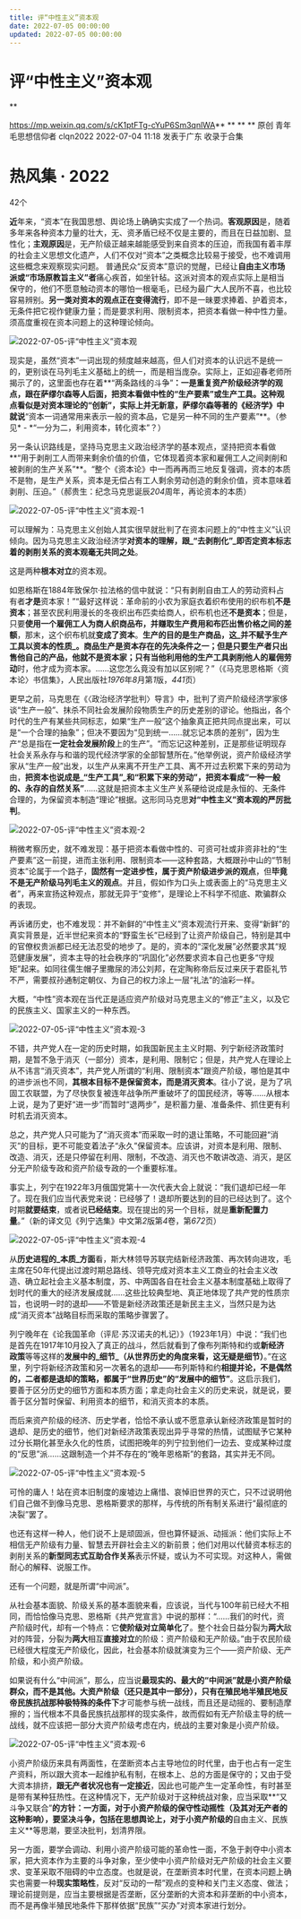 ```yaml
---
title: 评“中性主义”资本观
date: 2022-07-05 00:00:00
updated: 2022-07-05 00:00:00
---
```



# 评“中性主义”资本观
**

https://mp.weixin.qq.com/s/cK1ptFTg-cYuP6Sm3qnlWA**
**
**
**
原创 青年毛思想信仰者 clqn2022 2022-07-04 11:18 发表于广东
收录于合集
# 热风集 · 2022
42个

**近**年来，“资本”在我国思想、舆论场上确确实实成了一个热词。**客观原因**是，随着多年来各种资本力量的壮大，无、资矛盾已经不仅是主要的，而且在日益加剧、显性化；**主观原因**是，无产阶级正越来越能感受到来自资本的压迫，而我国有着丰厚的社会主义思想文化遗产，人们不仅对“资本”之类概念比较易于接受，也不难调用这些概念来观察现实问题。
普通民众“反资本”意识的觉醒，已经让**自由主义市场派或“市场原教旨主义”者**痛心疾首，如坐针毡。这派对资本的观点实际上是相当保守的，他们不愿意触动资本的哪怕一根毫毛，已经为最广大人民所不喜，也比较容易辨别。**另一类对资本的观点正在变得流行**，即不是一昧要求捧着、护着资本，无条件把它视作健康力量；而是要求利用、限制资本，把资本看做一种中性力量。
须高度重视在资本问题上的这种理论倾向。

![2022-07-05-评“中性主义”资本观](assets/2022-07-05-评“中性主义”资本观.jpeg)

现实是，虽然“资本”一词出现的频度越来越高，但人们对资本的认识远不是统一的，更别谈在马列毛主义基础上的统一，而是相当庞杂。实际上，正如迎春老师所揭示了的，这里面也存在着**“两条路线的斗争”**：一是重复资产阶级经济学的观点，跟在萨缪尔森等人后面，把资本看做中性的“生产要素”或生产工具。这种观点看似是对资本理论的“创新”，实际上并无新意，萨缪尔森等著的《经济学》中就说**“资本一词通常用来表示一般的资本品，它是另一种不同的生产要素”**。（参见* - *“一分为二，利用资本，转化资本”？）

另一条认识路线是，坚持马克思主义政治经济学的基本观点，坚持把资本看做**“用于剥削工人而带来剩余价值的价值，它体现着资本家和雇佣工人之间剥削和被剥削的生产关系”**。“整个《资本论》中一而再再而三地反复强调，资本的本质不是物，是生产关系，资本是无偿占有工人剩余劳动创造的剩余价值，资本意味着剥削、压迫。”（郝贵生：纪念马克思诞辰*204*周年，再论资本的本质）

![2022-07-05-评“中性主义”资本观-1](assets/2022-07-05-评“中性主义”资本观-1.jpeg)

可以理解为：马克思主义创始人其实很早就批判了在资本问题上的“中性主义”认识倾向。因为马克思主义政治经济学**对资本的理解，跟_“去剥削化”_即否定资本标志着的剥削关系的资本观毫无共同之处**。

这是两种**根本对立**的资本观。

如恩格斯在1884年致保尔·拉法格的信中就说：“只有剥削自由工人的劳动资料占有者**才是**资本家！”“最好这样说：革命前的小农为家庭衣着织布使用的织布机**不是资本**；甚至农民利用漫长的冬夜织出布匹卖给商人，织布机也还**不是资本**；但是，只要**使用一个雇佣工人为商人织商品布，并赚取生产费用和布匹出售价格之间的差额**，那末，这个织布机就**变成了资本**。**生产的目的是生产商品，这_并不赋予生产工具以资本的性质_。**商品生产是资本存在的先决条件之一；但是只要生产者只出售他自己的产品，他就不是资本家；只有当他**利用他的生产工具剥削他人的雇佣劳动**时，他才成为资本家。……这您怎么竟没有加以区别呢？”（《马克思恩格斯〈资本论〉书信集》，人民出版社*1976*年*8*月第*1*版，*441*页）

更早之前，马克思在《〈政治经济学批判〉导言》中，批判了资产阶级经济学家侈谈“生产一般”、抹杀不同社会发展阶段物质生产的历史差别的谬论。他指出，各个时代的生产有某些共同标志，如果“生产一般”这个抽象真正把共同点提出来，可以是“一个合理的抽象”；但决不要因为“见到统一……就忘记本质的差别”，因为生产“总是指在**一定社会发展阶段**上的生产”。“而忘记这种差别，正是那些证明现存社会关系永存与和谐的现代经济学家的全部智慧所在。”他举例说，资产阶级经济学家从“生产一般”出发，以生产从来离不开生产工具、离不开过去积累下来的劳动为由，**把资本也说成是_“生产工具”_和“积累下来的劳动”，把资本看成“一种一般的、永存的自然关系”**……这就是把资本主义生产关系硬给说成是永恒的、无条件合理的，为保留资本制造“理论”根据。这形同马克思**对“中性主义”资本观的严厉批判**。

![2022-07-05-评“中性主义”资本观-2](assets/2022-07-05-评“中性主义”资本观-2.jpeg)

稍微考察历史，就不难发现：基于把资本看做中性的、可资可社或非资非社的“生产要素”这一前提，进而主张利用、限制资本——这种套路，大概跟孙中山的“节制资本”论属于一个路子，**固然有一定进步性，属于资产阶级进步派的观点**，但**毕竟不是无产阶级马列毛主义的观点**。并且，假如作为口头上或表面上的“马克思主义者”，再来宣扬这种观点，那就无异于“变修”，是理论上不科学不彻底、欺骗群众的表现。

再诉诸历史，也不难发现：并不新鲜的“中性主义”资本观流行开来、变得“新鲜”的真实背景是，近半世纪来资本的“野蛮生长”已经到了让资产阶级自己，特别是其中的官僚权贵派都已经无法忍受的地步了。是的，资本的“深化发展”必然要求其“规范健康发展”，资本主导的社会秩序的“巩固化”必然要求资本自己也更多“守规矩”起来。如同往儒生帽子里撒尿的沛公刘邦，在定陶称帝后反过来厌于君臣礼节不严，需要叔孙通制定朝仪、为自己的权力涂上一层“礼法”的油彩一样。

大概，“中性”资本观在当代正是适应资产阶级对马克思主义的“修正”主义，以及它的民族主义、国家主义的一种东西。

![2022-07-05-评“中性主义”资本观-3](assets/2022-07-05-评“中性主义”资本观-3.jpeg)

不错，共产党人在一定的历史时期，如我国新民主主义时期、列宁新经济政策时期，是暂不急于消灭（一部分）资本，是利用、限制它；但是，共产党人在理论上从不讳言“消灭资本”，共产党人所谓的“利用、限制资本”跟资产阶级，哪怕是其中的进步派也不同，**其根本目标不是保留资本，而是消灭资本**。往小了说，是为了巩固工农联盟，为了尽快恢复被连年战争所严重破坏了的国民经济，等等……从根本上说，是为了更好“进一步”而暂时“退两步”，是积蓄力量、准备条件、抓住更有利时机去消灭资本。

总之，共产党人只可能为了“消灭资本”而采取一时的退让策略，不可能回避“消灭”的目标，更不可能变着法子“永久”保留资本。应该讲，对资本是利用、限制、改造、消灭，还是只停留在利用、限制，不改造、消灭也不敢讲改造、消灭，是区分无产阶级专政和资产阶级专政的一个重要标准。

事实上，列宁在1922年3月俄国党第十一次代表大会上就说：“我们退却已经一年了。现在我们应当代表党来说：已经够了！退却所要达到的目的已经达到了。这个时期**就要结束**，或者说**已经结束**。现在提出的另一个目标，就是**重新配置力量**。”（新的译文见《列宁选集》中文第*2*版第*4*卷，第*672*页）

![2022-07-05-评“中性主义”资本观-4](assets/2022-07-05-评“中性主义”资本观-4.png)

从**历史进程的_本质_方面**看，斯大林领导苏联完结新经济政策、再次转向进攻，毛主席在50年代提出过渡时期总路线、领导完成对资本主义工商业的社会主义改造、确立起社会主义基本制度，苏、中两国各自在社会主义基本制度基础上取得了划时代的重大的经济发展成就……这些比较典型地、真正地体现了共产党的性质宗旨，也说明一时的退却——不管是新经济政策还是新民主主义，当然只是为达成“消灭资本”战略目标而采取的策略步骤罢了。

列宁晚年在《论我国革命（评尼·苏汉诺夫的札记）》（1923年1月）中说：“我们也是首先在1917年10月投入了真正的战斗，然后就看到了像布列斯特和约或**新经济政策**等等这样的**发展中的_细节_（从世界历史的角度来看，这无疑是细节）**。”在这里，列宁将新经济政策和另一次著名的退却——布列斯特和约**相提并论，不是偶然的，二者都是退却的策略，都属于“世界历史”的“发展中的细节”**。这启示我们，要善于区分历史的细节方面和本质方面；拿走向社会主义的历史来说，就是说，要善于区分暂时保留、利用资本的细节，和消灭资本的本质。

而后来资产阶级的经济、历史学者，恰恰不承认或不愿意承认新经济政策是暂时的退却、是历史的细节，他们对新经济政策表现出异乎寻常的热情，试图赋予它某种过分长期化甚至永久化的性质，试图把晚年的列宁拉到他们一边去、变成某种过度的“反思”派……这跟制造一个并不存在的“晚年恩格斯”的套路，其实并无不同。

![2022-07-05-评“中性主义”资本观-5](assets/2022-07-05-评“中性主义”资本观-5.jpeg)

可怜的庸人！站在资本旧制度的废墟边上痛惜、哀悼旧世界的灭亡，只不过说明他们自己做不到像马克思、恩格斯要求的那样，与传统的所有制关系进行“最彻底的决裂”罢了。

也还有这样一种人，他们说不上是顽固派，但也算怀疑派、动摇派：他们实际上不相信无产阶级有力量、智慧去开辟社会主义的新前景；他们对用以代替资本标志的剥削关系的**新型同志式互助合作关系**表示怀疑，或认为不可实现。对这种人，需做耐心的解释、说服工作。

还有一个问题，就是所谓“中间派”。

从社会基本面貌、阶级关系的基本面貌来看，应该说，当代与100年前已经大不相同，而恰恰像马克思、恩格斯《共产党宣言》中说的那样：“……我们的时代，资产阶级时代，却有一个特点：它**使阶级对立简单化**了。整个社会日益分裂为**两大**敌对的阵营，分裂为**两大**相互**直接对立**的阶级：资产阶级和无产阶级。”由于农民阶级已经很大程度无产阶级化，因此，社会基本阶级就演变为三个——资产阶级、无产阶级，和小资产阶级。

如果说有什么“中间派”，那么，应当说**最现实的、最大的“中间派”**就是小资产阶级群众，而不是其他。大资产阶级（还只是其中一部分），只有在殖民地半殖民地反帝民族抗战那种**极特殊的条件下**才可能参与统一战线，而且还是动摇的、要制造摩擦的；当代根本不具备民族抗战那样的现实条件，故而假如有无产阶级主导的统一战线，就不应该把一部分大资产阶级考虑在内，统战的主要对象是小资产阶级。

![2022-07-05-评“中性主义”资本观-6](assets/2022-07-05-评“中性主义”资本观-6.png)

小资产阶级历来具有两面性，在垄断资本占主导地位的时代里，由于也占有一定生产资料，所以跟大资本一起维护私有制，在根本上、总的方面是保守的；又由于受大资本排挤，**跟无产者状况也有一定接近**，因此也可能产生一定革命性，有时甚至是带有某种狂热性。在这种情况下，无产阶级对于这种统战对象，应当采取**“又斗争又联合”**的方针：一方面，对于小资产阶级的保守性动摇性（及其对无产者的这种影响），要坚决斗争，包括在思想舆论上，对于小资产阶级的**自由主义、民族主义**等思潮，要坚决批判，划清界限。

另一方面，要学会调动、利用小资产阶级可能的革命性一面，不急于剥夺中小资本家，把大资本作为主要的斗争对象，至少使中小资产阶级对无产阶级的社会主义要求、变革采取不阻碍的中立态度。也就是说，在垄断资本时代里，在资本问题上确实也需要一种**现实策略性**，反对“反动的一帮”观点的变种和关门主义态度、做法；理论前提则是，应当主要根据是否垄断，区分垄断的大资本和非垄断的中小资本，而不是再像半殖民地条件下那样依据“民族”“买办”对资本家进行划分。
